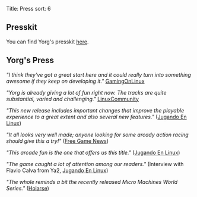 Title: Press
sort: 6

Presskit
--------

You can find Yorg's presskit [here](http://www.indiedb.com/games/yorg/presskit).

Yorg's Press
------------

*"I think they've got a great start here and it could really turn into something awesome if they keep on developing it."* [GamingOnLinux](https://www.gamingonlinux.com/articles/yorg-a-free-and-open-source-racing-game-with-some-hilarious-handling.10876)

*"Yorg is already giving a lot of fun right now. The tracks are quite substantial, varied and challenging."* [LinuxCommunity](http://www.linux-community.de/Internal/Artikel/Online-Artikel/Das-Spiel-zum-Wochenende-Yorg)

*"This new release includes important changes that improve the playable experience to a great extent and also several new features."* ([Jugando En Linux](http://jugandoenlinux.com/index.php/homepage/generos/carreras/item/686-yorg-alacanza-la-version-0-8))

*"It all looks very well made; anyone looking for some arcady action racing should give this a try!"* ([Free Game News](http://fossgames.blogspot.it/2017/08/yorg.html))

*"This arcade fun is the one that offers us this title."* ([Jugando En Linux](http://www.jugandoenlinux.com/index.php/homepage/generos/carreras/item/580-yorg-un-juego-de-carreras-open-source))

*"The game caught a lot of attention among our readers."* (Interview with Flavio Calva from Ya2, [Jugando En Linux](http://www.jugandoenlinux.com/index.php/homepage/entrevistas/item/587-entrevista-a-flavio-calva-de-ya2-yorg))

*"The whole reminds a bit the recently released Micro Machines World Series."* ([Holarse](http://www.holarse-linuxgaming.de/wiki/yorg))
